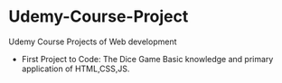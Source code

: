 # Udemy-Course-Project
Udemy Course Projects of Web development
- First Project to Code: The Dice Game
  Basic knowledge and primary application of HTML,CSS,JS.
  
